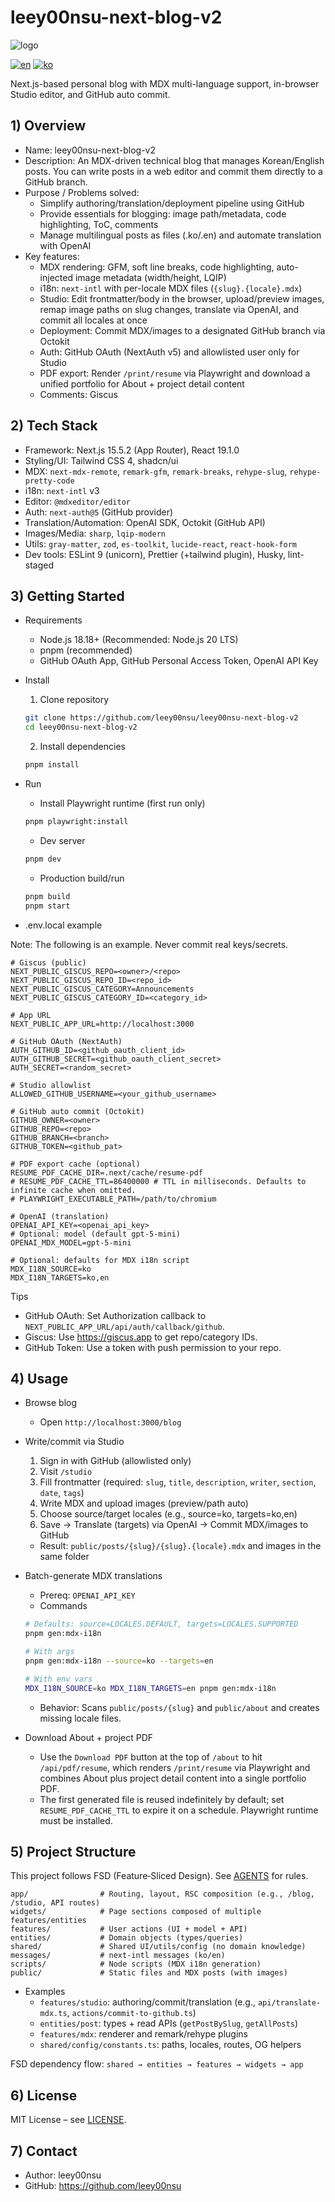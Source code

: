 # leey00nsu-next-blog-v2

![logo](./public/logo.png)

[![en](https://img.shields.io/badge/lang-en-red.svg)](./README.en.md) [![ko](https://img.shields.io/badge/lang-ko-blue.svg)](./README.md)

Next.js-based personal blog with MDX multi-language support, in-browser Studio editor, and GitHub auto commit.

## 1) Overview

- Name: leey00nsu-next-blog-v2
- Description: An MDX-driven technical blog that manages Korean/English posts. You can write posts in a web editor and commit them directly to a GitHub branch.
- Purpose / Problems solved:
  - Simplify authoring/translation/deployment pipeline using GitHub
  - Provide essentials for blogging: image path/metadata, code highlighting, ToC, comments
  - Manage multilingual posts as files (.ko/.en) and automate translation with OpenAI
- Key features:
  - MDX rendering: GFM, soft line breaks, code highlighting, auto-injected image metadata (width/height, LQIP)
  - i18n: `next-intl` with per-locale MDX files (`{slug}.{locale}.mdx`)
  - Studio: Edit frontmatter/body in the browser, upload/preview images, remap image paths on slug changes, translate via OpenAI, and commit all locales at once
  - Deployment: Commit MDX/images to a designated GitHub branch via Octokit
  - Auth: GitHub OAuth (NextAuth v5) and allowlisted user only for Studio
  - PDF export: Render `/print/resume` via Playwright and download a unified portfolio for About + project detail content
  - Comments: Giscus

## 2) Tech Stack

- Framework: Next.js 15.5.2 (App Router), React 19.1.0
- Styling/UI: Tailwind CSS 4, shadcn/ui
- MDX: `next-mdx-remote`, `remark-gfm`, `remark-breaks`, `rehype-slug`, `rehype-pretty-code`
- i18n: `next-intl` v3
- Editor: `@mdxeditor/editor`
- Auth: `next-auth@5` (GitHub provider)
- Translation/Automation: OpenAI SDK, Octokit (GitHub API)
- Images/Media: `sharp`, `lqip-modern`
- Utils: `gray-matter`, `zod`, `es-toolkit`, `lucide-react`, `react-hook-form`
- Dev tools: ESLint 9 (unicorn), Prettier (+tailwind plugin), Husky, lint-staged

## 3) Getting Started

- Requirements
  - Node.js 18.18+ (Recommended: Node.js 20 LTS)
  - pnpm (recommended)
  - GitHub OAuth App, GitHub Personal Access Token, OpenAI API Key

- Install
  1. Clone repository

  ```bash
  git clone https://github.com/leey00nsu/leey00nsu-next-blog-v2
  cd leey00nsu-next-blog-v2
  ```

  2. Install dependencies

  ```bash
  pnpm install
  ```

- Run
  - Install Playwright runtime (first run only)

  ```bash
  pnpm playwright:install
  ```

  - Dev server

  ```bash
  pnpm dev
  ```

  - Production build/run

  ```bash
  pnpm build
  pnpm start
  ```

- .env.local example

Note: The following is an example. Never commit real keys/secrets.

```env
# Giscus (public)
NEXT_PUBLIC_GISCUS_REPO=<owner>/<repo>
NEXT_PUBLIC_GISCUS_REPO_ID=<repo_id>
NEXT_PUBLIC_GISCUS_CATEGORY=Announcements
NEXT_PUBLIC_GISCUS_CATEGORY_ID=<category_id>

# App URL
NEXT_PUBLIC_APP_URL=http://localhost:3000

# GitHub OAuth (NextAuth)
AUTH_GITHUB_ID=<github_oauth_client_id>
AUTH_GITHUB_SECRET=<github_oauth_client_secret>
AUTH_SECRET=<random_secret>

# Studio allowlist
ALLOWED_GITHUB_USERNAME=<your_github_username>

# GitHub auto commit (Octokit)
GITHUB_OWNER=<owner>
GITHUB_REPO=<repo>
GITHUB_BRANCH=<branch>
GITHUB_TOKEN=<github_pat>

# PDF export cache (optional)
RESUME_PDF_CACHE_DIR=.next/cache/resume-pdf
# RESUME_PDF_CACHE_TTL=86400000 # TTL in milliseconds. Defaults to infinite cache when omitted.
# PLAYWRIGHT_EXECUTABLE_PATH=/path/to/chromium

# OpenAI (translation)
OPENAI_API_KEY=<openai_api_key>
# Optional: model (default gpt-5-mini)
OPENAI_MDX_MODEL=gpt-5-mini

# Optional: defaults for MDX i18n script
MDX_I18N_SOURCE=ko
MDX_I18N_TARGETS=ko,en
```

Tips

- GitHub OAuth: Set Authorization callback to `NEXT_PUBLIC_APP_URL/api/auth/callback/github`.
- Giscus: Use https://giscus.app to get repo/category IDs.
- GitHub Token: Use a token with push permission to your repo.

## 4) Usage

- Browse blog
  - Open `http://localhost:3000/blog`

- Write/commit via Studio
  1. Sign in with GitHub (allowlisted only)
  2. Visit `/studio`
  3. Fill frontmatter (required: `slug`, `title`, `description`, `writer`, `section`, `date`, `tags`)
  4. Write MDX and upload images (preview/path auto)
  5. Choose source/target locales (e.g., source=ko, targets=ko,en)
  6. Save → Translate (targets) via OpenAI → Commit MDX/images to GitHub
  - Result: `public/posts/{slug}/{slug}.{locale}.mdx` and images in the same folder

- Batch-generate MDX translations
  - Prereq: `OPENAI_API_KEY`
  - Commands

  ```bash
  # Defaults: source=LOCALES.DEFAULT, targets=LOCALES.SUPPORTED
  pnpm gen:mdx-i18n

  # With args
  pnpm gen:mdx-i18n --source=ko --targets=en

  # With env vars
  MDX_I18N_SOURCE=ko MDX_I18N_TARGETS=en pnpm gen:mdx-i18n
  ```

  - Behavior: Scans `public/posts/{slug}` and `public/about` and creates missing locale files.

- Download About + project PDF
  - Use the `Download PDF` button at the top of `/about` to hit `/api/pdf/resume`, which renders `/print/resume` via Playwright and combines About plus project detail content into a single portfolio PDF.
  - The first generated file is reused indefinitely by default; set `RESUME_PDF_CACHE_TTL` to expire it on a schedule. Playwright runtime must be installed.

## 5) Project Structure

This project follows FSD (Feature‑Sliced Design). See [AGENTS](./AGENTS.md) for rules.

```
app/                # Routing, layout, RSC composition (e.g., /blog, /studio, API routes)
widgets/            # Page sections composed of multiple features/entities
features/           # User actions (UI + model + API)
entities/           # Domain objects (types/queries)
shared/             # Shared UI/utils/config (no domain knowledge)
messages/           # next-intl messages (ko/en)
scripts/            # Node scripts (MDX i18n generation)
public/             # Static files and MDX posts (with images)
```

- Examples
  - `features/studio`: authoring/commit/translation (e.g., `api/translate-mdx.ts`, `actions/commit-to-github.ts`)
  - `entities/post`: types + read APIs (`getPostBySlug`, `getAllPosts`)
  - `features/mdx`: renderer and remark/rehype plugins
  - `shared/config/constants.ts`: paths, locales, routes, OG helpers

FSD dependency flow: `shared → entities → features → widgets → app`

## 6) License

MIT License – see [LICENSE](./LICENSE).

## 7) Contact

- Author: leey00nsu
- GitHub: https://github.com/leey00nsu
